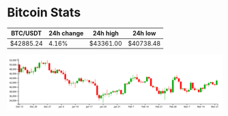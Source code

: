 # Bitcoin Stats

BTC/USDT|24h change|24h high|24h low|
|---|---|---|---|
|$42885.24|4.16%|$43361.00|$40738.48|

<img src="./chart.svg">
